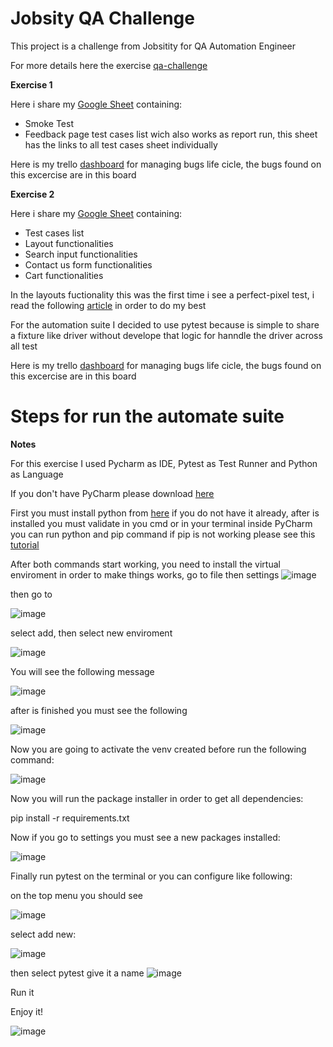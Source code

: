 # Jobsity QA Challenge
This project is a challenge from Jobsitity for QA Automation Engineer

For more details here the exercise [qa-challenge](https://github.com/barias35/jobsity-qa-challenge/files/6860907/qa-challenge-reviewed_5e6f90ff6a001.pdf)


**Exercise 1**

Here i share my [Google Sheet](https://docs.google.com/spreadsheets/d/1-6pEZnCQuwIq5jo1GYM507Yp5drtpPhn478aSzQORhw/edit?usp=sharing) containing:

- Smoke Test
- Feedback page test cases list wich also works as report run, this sheet has the links to all test cases sheet individually

Here is my trello [dashboard](https://trello.com/b/cc6weeGX/exercise-1) for managing bugs life cicle, the bugs found on this excercise are in this board




**Exercise 2**

Here i share my [Google Sheet](https://docs.google.com/spreadsheets/d/12PVd7MR4gfmiA17w4d7hivY_doBeJpsenxIeH0B0AfI/edit?usp=sharing) containing:

- Test cases list
- Layout functionalities 
- Search input functionalities
- Contact us form functionalities
- Cart functionalities

In the layouts fuctionality this was the first time i see a perfect-pixel test, i read the following [article](https://www.linkedin.com/pulse/pixel-perfection-easy-achieve-through-testing-abhay-dubey/) in order to do my best

For the automation suite I decided to use pytest because is simple to share a fixture like driver without develope that logic for hanndle the driver across all test

Here is my trello [dashboard](https://trello.com/b/39TSZHQw/exercise-2) for managing bugs life cicle, the bugs found on this excercise are in this board

# Steps for run the automate suite

**Notes**

For this exercise I used Pycharm as IDE, Pytest as Test Runner and Python as Language

If you don't have PyCharm please download [here](https://www.jetbrains.com/pycharm/download/#section=windows)

First you must install python from [here](https://www.python.org/downloads/) if you do not have it already, after is installed you must validate in you cmd or in your terminal inside PyCharm you can run python and pip command if pip is not working please see this [tutorial](https://appuals.com/fix-pip-is-not-recognized-as-an-internal-or-external-command/)

After both commands start working, you need to install the virtual enviroment in order to make things works, go to file then settings
![image](https://user-images.githubusercontent.com/47786738/126605427-2721f198-bda5-4597-b700-17eee0429946.png) 

then go to

![image](https://user-images.githubusercontent.com/47786738/126605631-da3eecf1-60dd-4a97-8767-4d8678215d88.png)

select add, then select new enviroment

![image](https://user-images.githubusercontent.com/47786738/126605716-3689d0fb-9219-4165-997e-3fd7881b732d.png)

You will see the following message

![image](https://user-images.githubusercontent.com/47786738/126605822-05469df6-041e-4691-9667-05e75f0f7397.png)

after is finished you must see the following 

![image](https://user-images.githubusercontent.com/47786738/126605904-ed9b1446-9761-489a-abe0-241371b611a4.png)

Now you are going to activate the venv created before run the following command:

![image](https://user-images.githubusercontent.com/47786738/126606213-54c7c873-25fb-4231-be64-01dfd97ba5bb.png)

Now you will run the package installer in order to get all dependencies:

pip install -r requirements.txt

Now if you go to settings you must see a new packages installed:

![image](https://user-images.githubusercontent.com/47786738/126606552-ec464113-acae-4056-9cd6-6f83a8670671.png)

Finally run pytest on the terminal or you can configure like following:

on the top menu you should see 

![image](https://user-images.githubusercontent.com/47786738/126607825-6030b1de-ae29-45e3-ac7a-216e96cf4c5f.png)

select add new:

![image](https://user-images.githubusercontent.com/47786738/126607966-f27293a9-d957-4924-a9d3-d1b9ff3bdfe2.png)

then select pytest give it a name 
![image](https://user-images.githubusercontent.com/47786738/126608461-8f318289-eb68-4990-a514-f4f17d77aa9f.png)

Run it

Enjoy it!

![image](https://user-images.githubusercontent.com/47786738/126609316-5661a8c0-87c1-460e-b30a-2b6d7e0a53b1.png)



